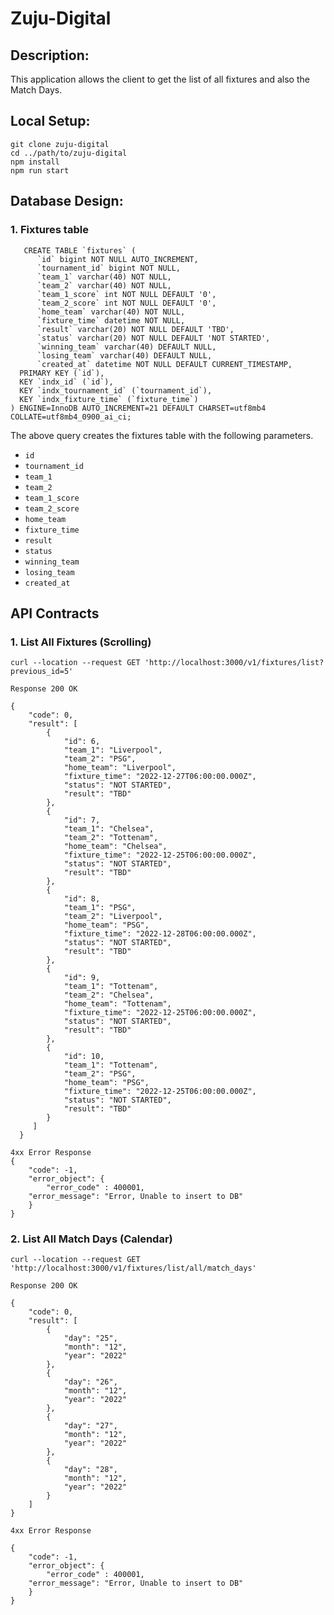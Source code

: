 # Zuju-Digital

## Description:
This application allows the client to get the list of all fixtures and also the Match Days.

## Local Setup:
```
git clone zuju-digital
cd ../path/to/zuju-digital
npm install
npm run start
```

## Database Design:

### 1. Fixtures table
```
   CREATE TABLE `fixtures` (
	  `id` bigint NOT NULL AUTO_INCREMENT,
	  `tournament_id` bigint NOT NULL,
	  `team_1` varchar(40) NOT NULL,
	  `team_2` varchar(40) NOT NULL,
	  `team_1_score` int NOT NULL DEFAULT '0',
	  `team_2_score` int NOT NULL DEFAULT '0',
	  `home_team` varchar(40) NOT NULL,
	  `fixture_time` datetime NOT NULL,
	  `result` varchar(20) NOT NULL DEFAULT 'TBD',
	  `status` varchar(20) NOT NULL DEFAULT 'NOT STARTED',
	  `winning_team` varchar(40) DEFAULT NULL,
	  `losing_team` varchar(40) DEFAULT NULL,
	  `created_at` datetime NOT NULL DEFAULT CURRENT_TIMESTAMP,
  PRIMARY KEY (`id`),
  KEY `indx_id` (`id`),
  KEY `indx_tournament_id` (`tournament_id`),
  KEY `indx_fixture_time` (`fixture_time`)
) ENGINE=InnoDB AUTO_INCREMENT=21 DEFAULT CHARSET=utf8mb4 COLLATE=utf8mb4_0900_ai_ci;
```

The above query creates the fixtures table with the following parameters.
  * `id`
  * `tournament_id`
  * `team_1` 
  * `team_2` 
  * `team_1_score` 
  * `team_2_score`
  * `home_team`
  * `fixture_time`
  * `result`
  * `status`
  * `winning_team` 
  * `losing_team`
  * `created_at` 


## API Contracts

### 1. List All Fixtures (Scrolling)
```
curl --location --request GET 'http://localhost:3000/v1/fixtures/list?previous_id=5'

Response 200 OK

{
    "code": 0,
    "result": [
        {
            "id": 6,
            "team_1": "Liverpool",
            "team_2": "PSG",
            "home_team": "Liverpool",
            "fixture_time": "2022-12-27T06:00:00.000Z",
            "status": "NOT STARTED",
            "result": "TBD"
        },
        {
            "id": 7,
            "team_1": "Chelsea",
            "team_2": "Tottenam",
            "home_team": "Chelsea",
            "fixture_time": "2022-12-25T06:00:00.000Z",
            "status": "NOT STARTED",
            "result": "TBD"
        },
        {
            "id": 8,
            "team_1": "PSG",
            "team_2": "Liverpool",
            "home_team": "PSG",
            "fixture_time": "2022-12-28T06:00:00.000Z",
            "status": "NOT STARTED",
            "result": "TBD"
        },
        {
            "id": 9,
            "team_1": "Tottenam",
            "team_2": "Chelsea",
            "home_team": "Tottenam",
            "fixture_time": "2022-12-25T06:00:00.000Z",
            "status": "NOT STARTED",
            "result": "TBD"
        },
        {
            "id": 10,
            "team_1": "Tottenam",
            "team_2": "PSG",
            "home_team": "PSG",
            "fixture_time": "2022-12-25T06:00:00.000Z",
            "status": "NOT STARTED",
            "result": "TBD"
        }
     ]
  }

4xx Error Response
{
    "code": -1,
    "error_object": {
    	"error_code" : 400001,
	"error_message": "Error, Unable to insert to DB"
    }
}
```

### 2. List All Match Days (Calendar)

```
curl --location --request GET 'http://localhost:3000/v1/fixtures/list/all/match_days'

Response 200 OK

{
    "code": 0,
    "result": [
        {
            "day": "25",
            "month": "12",
            "year": "2022"
        },
        {
            "day": "26",
            "month": "12",
            "year": "2022"
        },
        {
            "day": "27",
            "month": "12",
            "year": "2022"
        },
        {
            "day": "28",
            "month": "12",
            "year": "2022"
        }
    ]
}

4xx Error Response 

{
    "code": -1,
    "error_object": {
    	"error_code" : 400001,
	"error_message": "Error, Unable to insert to DB"
    }
}
```
  
